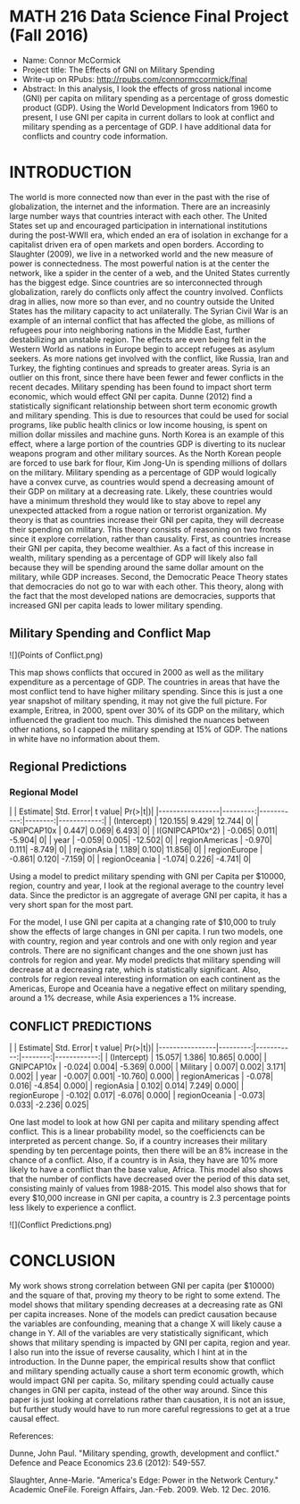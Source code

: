MATH 216 Data Science Final Project (Fall 2016)
================

-   Name: Connor McCormick
-   Project title: The Effects of GNI on Military Spending
-   Write-up on RPubs: <http://rpubs.com/connormccormick/final>
-   Abstract: In this analysis, I look the effects of gross national income (GNI) per capita on military spending as a percentage of gross domestic product (GDP). Using the World Development Indicators from 1960 to present, I use GNI per capita in current dollars to look at conflict and military spending as a percentage of GDP. I have additional data for conflicts and country code information.

**INTRODUCTION**
================

  The world is more connected now than ever in the past with the rise of globalization, the internet and the information. There are an increasinly large number ways that countries interact with each other. The United States set up and encouraged participation in international institutions during the post-WWII era, which ended an era of isolation in exchange for a capitalist driven era of open markets and open borders. According to Slaughter (2009), we live in a networked world and the new measure of power is connectedness. The most powerful nation is at the center the network, like a spider in the center of a web, and the United States currently has the biggest edge. Since countries are so interconnected through globalization, rarely do conflicts only affect the country involved. Conflicts drag in allies, now more so than ever, and no country outside the United States has the military capacity to act unilaterally.
  The Syrian Civil War is an example of an internal conflict that has affected the globe, as millions of refugees pour into neighboring nations in the Middle East, further destabilizing an unstable region. The effects are even being felt in the Western World as nations in Europe begin to accept refugees as asylum seekers. As more nations get involved with the conflict, like Russia, Iran and Turkey, the fighting continues and spreads to greater areas. Syria is an outlier on this front, since there have been fewer and fewer conflicts in the recent decades.
  Military spending has been found to impact short term economic, which would effect GNI per capita. Dunne (2012) find a statistically significant relationship between short term economic growth and military spending. This is due to resources that could be used for social programs, like public health clinics or low income housing, is spent on million dollar missiles and machine guns. North Korea is an example of this effect, where a large portion of the countries GDP is diverting to its nuclear weapons program and other military sources. As the North Korean people are forced to use bark for flour, Kim Jong-Un is spending millions of dollars on the military. Military spending as a percentage of GDP would logically have a convex curve, as countries would spend a decreasing amount of their GDP on military at a decreasing rate. Likely, these countries would have a minimum threshold they would like to stay above to repel any unexpected attacked from a rogue nation or terrorist organization.
  My theory is that as countries increase their GNI per capita, they will decrease their spending on military. This theory consists of reasoning on two fronts since it explore correlation, rather than causality. First, as countries increase their GNI per capita, they become wealthier. As a fact of this increase in wealth, military spending as a percentage of GDP will likely also fall because they will be spending around the same dollar amount on the military, while GDP increases. Second, the Democratic Peace Theory states that democracies do not go to war with each other. This theory, along with the fact that the most developed nations are democracies, supports that increased GNI per capita leads to lower military spending.


Military Spending and Conflict Map
----------------------------------

![](Points of Conflict.png)

  This map shows conflicts that occured in 2000 as well as the military expenditure as a percentage of GDP. The countries in areas that have the most conflict tend to have higher military spending. Since this is just a one year snapshot of military spending, it may not give the full picture. For example, Eritrea, in 2000, spent over 30% of its GDP on the military, which influenced the gradient too much. This dimished the nuances between other nations, so I capped the military spending at 15% of GDP. The nations in white have no information about them.

**Regional Predictions**
------------------------

### Regional Model

|                 |  Estimate|  Std. Error|  t value|  Pr(&gt;|t|)|
|-----------------|---------:|-----------:|--------:|------------:|
| (Intercept)     |   120.155|       9.429|   12.744|            0|
| GNIPCAP10x      |     0.447|       0.069|    6.493|            0|
| I(GNIPCAP10x^2) |    -0.065|       0.011|   -5.904|            0|
| year            |    -0.059|       0.005|  -12.502|            0|
| regionAmericas  |    -0.970|       0.111|   -8.749|            0|
| regionAsia      |     1.189|       0.100|   11.856|            0|
| regionEurope    |    -0.861|       0.120|   -7.159|            0|
| regionOceania   |    -1.074|       0.226|   -4.741|            0|

  Using a model to predict military spending with GNI per Capita per $10000, region, country and year, I look at the regional average to the country level data. Since the predictor is an aggregate of average GNI per capita, it has a very short span for the most part.

  For the model, I use GNI per capita at a changing rate of $10,000 to truly show the effects of large changes in GNI per capita. I run two models, one with country, region and year controls and one with only region and year controls. There are no significant changes and the one shown just has controls for region and year. My model predicts that military spending will decrease at a decreasing rate, which is statistically significant. Also, controls for region reveal interesting information on each continent as the Americas, Europe and Oceania have a negative effect on military spending, around a 1% decrease, while Asia experiences a 1% increase.



**CONFLICT PREDICTIONS**
------------------------

|                |  Estimate|  Std. Error|  t value|  Pr(&gt;|t|)|
|----------------|---------:|-----------:|--------:|------------:|
| (Intercept)    |    15.057|       1.386|   10.865|        0.000|
| GNIPCAP10x     |    -0.024|       0.004|   -5.369|        0.000|
| Military       |     0.007|       0.002|    3.171|        0.002|
| year           |    -0.007|       0.001|  -10.760|        0.000|
| regionAmericas |    -0.078|       0.016|   -4.854|        0.000|
| regionAsia     |     0.102|       0.014|    7.249|        0.000|
| regionEurope   |    -0.102|       0.017|   -6.076|        0.000|
| regionOceania  |    -0.073|       0.033|   -2.236|        0.025|

  One last model to look at how GNI per capita and military spending affect conflict. This is a linear probability model, so the coefficiencts can be interpreted as percent change. So, if a country increases their military spending by ten percentage points, then there will be an 8% increase in the chance of a conflict. Also, if a country is in Asia, they have are 10% more likely to have a conflict than the base value, Africa. This model also shows that the number of conflicts have decreased over the period of this data set, consisting mainly of values from 1988-2015. This model also shows that for every $10,000 increase in GNI per capita, a country is 2.3 percentage points less likely to experience a conflict.

![](Conflict Predictions.png)


**CONCLUSION**
==============

  My work shows strong correlation between GNI per capita (per $10000) and the square of that, proving my theory to be right to some extend. The model shows that military spending decreases at a decreasing rate as GNI per capita increases. None of the models can predict causation because the variables are confounding, meaning that a change X will likely cause a change in Y. All of the variables are very statistically significant, which shows that military spending is impacted by GNI per capita, region and year.
  I also run into the issue of reverse causality, which I hint at in the introduction. In the Dunne paper, the empirical results show that conflict and military spending actually cause a short term economic growth, which would impact GNI per capita. So, military spending could actually cause changes in GNI per capita, instead of the other way around. Since this paper is just looking at correlations rather than causation, it is not an issue, but further study would have to run more careful regressions to get at a true causal effect.

References:

Dunne, John Paul. "Military spending, growth, development and conflict." Defence and Peace Economics 23.6 (2012): 549-557.

Slaughter, Anne-Marie. "America's Edge: Power in the Network Century." Academic OneFile. Foreign Affairs, Jan.-Feb. 2009. Web. 12 Dec. 2016.
